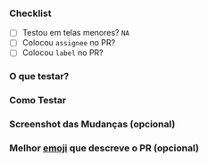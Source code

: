 
### Checklist

- [ ] Testou em telas menores? `NA`
- [ ] Colocou `assignee` no PR?
- [ ] Colocou `label` no PR?

<!--- Usar as labels task, release ou hotfix. Deixar em branco se for PR para feature branch -->

### O que testar?

<!--- O que precisa ser testado? -->
<!--- ex.: Design e fluxo de navegação da tela de erro no fluxo de eventos. -->

### Como Testar

<!--- Quais são os passos para reproduzir? -->
<!--- ex.:
1. Faça login com o usuário usuario@dominio.com.br
2. Pressione o menu lateral "Eventos"
3. Filtre por "Natal"
4. Selecione "Festa de Natal"
5. Deve exibir a tela de erro
-->

### Screenshot das Mudanças (opcional)

### Melhor [emoji](https://gitmoji.carloscuesta.me) que descreve o PR (opcional)

